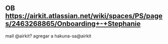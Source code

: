 OB
https://airkit.atlassian.net/wiki/spaces/PS/pages/2463268865/Onboarding+-+Stephanie
---
mail @airkit?
agregar a hakuna-sa@airkit